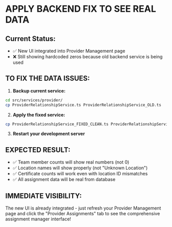 # APPLY BACKEND FIX TO SEE REAL DATA

## Current Status:
- ✅ New UI integrated into Provider Management page
- ❌ Still showing hardcoded zeros because old backend service is being used

## TO FIX THE DATA ISSUES:

1. **Backup current service:**
```bash
cd src/services/provider/
cp ProviderRelationshipService.ts ProviderRelationshipService_OLD.ts
```

2. **Apply the fixed service:**
```bash
cp ProviderRelationshipService_FIXED_CLEAN.ts ProviderRelationshipService.ts
```

3. **Restart your development server**

## EXPECTED RESULT:
- ✅ Team member counts will show real numbers (not 0)
- ✅ Location names will show properly (not "Unknown Location")  
- ✅ Certificate counts will work even with location ID mismatches
- ✅ All assignment data will be real from database

## IMMEDIATE VISIBILITY:
The new UI is already integrated - just refresh your Provider Management page and click the "Provider Assignments" tab to see the comprehensive assignment manager interface!